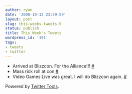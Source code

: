 ```yaml
---
author: ryan
date: '2008-10-12 23:59:59'
layout: post
slug: this-weeks-tweets-5
status: publish
title: This Week's Tweets
wordpress_id: '191'
tags:
- tweets
- twitter
---
```


-   Arrived at Blizzcon. For the Alliance!!!
    [\#](http://twitter.com/ryagas/statuses/954385959)
-   Mass rick roll at con
    [\#](http://twitter.com/ryagas/statuses/954988404)
-   Video Games Live was great. I will do Blizzcon again.
    [\#](http://twitter.com/ryagas/statuses/956173295)

Powered by [Twitter Tools](http://alexking.org/projects/wordpress).
